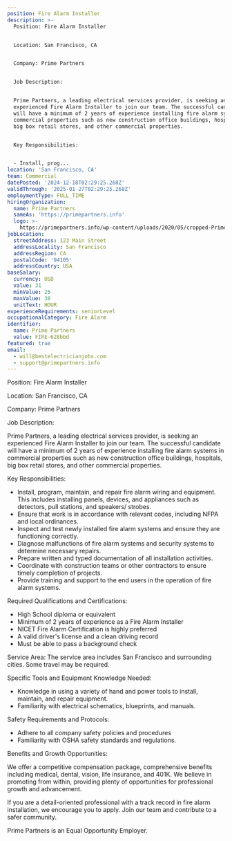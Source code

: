 ```yaml
---
position: Fire Alarm Installer
description: >-
  Position: Fire Alarm Installer


  Location: San Francisco, CA


  Company: Prime Partners


  Job Description:


  Prime Partners, a leading electrical services provider, is seeking an
  experienced Fire Alarm Installer to join our team. The successful candidate
  will have a minimum of 2 years of experience installing fire alarm systems in
  commercial properties such as new construction office buildings, hospitals,
  big box retail stores, and other commercial properties. 


  Key Responsibilities:


  - Install, prog...
location: 'San Francisco, CA'
team: Commercial
datePosted: '2024-12-18T02:29:25.268Z'
validThrough: '2025-01-27T02:29:25.268Z'
employmentType: FULL_TIME
hiringOrganization:
  name: Prime Partners
  sameAs: 'https://primepartners.info'
  logo: >-
    https://primepartners.info/wp-content/uploads/2020/05/cropped-Prime-Partners-Logo-NO-BG-1-1.png
jobLocation:
  streetAddress: 123 Main Street
  addressLocality: San Francisco
  addressRegion: CA
  postalCode: '94105'
  addressCountry: USA
baseSalary:
  currency: USD
  value: 31
  minValue: 25
  maxValue: 38
  unitText: HOUR
experienceRequirements: seniorLevel
occupationalCategory: Fire Alarm
identifier:
  name: Prime Partners
  value: FIRE-628bbd
featured: true
email:
  - will@bestelectricianjobs.com
  - support@primepartners.info
---
```




Position: Fire Alarm Installer

Location: San Francisco, CA

Company: Prime Partners

Job Description:

Prime Partners, a leading electrical services provider, is seeking an experienced Fire Alarm Installer to join our team. The successful candidate will have a minimum of 2 years of experience installing fire alarm systems in commercial properties such as new construction office buildings, hospitals, big box retail stores, and other commercial properties. 

Key Responsibilities:

- Install, program, maintain, and repair fire alarm wiring and equipment. This includes installing panels, devices, and appliances such as detectors, pull stations, and speakers/ strobes.
- Ensure that work is in accordance with relevant codes, including NFPA and local ordinances.
- Inspect and test newly installed fire alarm systems and ensure they are functioning correctly.
- Diagnose malfunctions of fire alarm systems and security systems to determine necessary repairs.
- Prepare written and typed documentation of all installation activities.
- Coordinate with construction teams or other contractors to ensure timely completion of projects.
- Provide training and support to the end users in the operation of fire alarm systems.

Required Qualifications and Certifications:

- High School diploma or equivalent
- Minimum of 2 years of experience as a Fire Alarm Installer
- NICET Fire Alarm Certification is highly preferred
- A valid driver's license and a clean driving record
- Must be able to pass a background check

Service Area:
The service area includes San Francisco and surrounding cities. Some travel may be required.

Specific Tools and Equipment Knowledge Needed:

- Knowledge in using a variety of hand and power tools to install, maintain, and repair equipment.
- Familiarity with electrical schematics, blueprints, and manuals.

Safety Requirements and Protocols:

- Adhere to all company safety policies and procedures
- Familiarity with OSHA safety standards and regulations.

Benefits and Growth Opportunities:

We offer a competitive compensation package, comprehensive benefits including medical, dental, vision, life insurance, and 401K. We believe in promoting from within, providing plenty of opportunities for professional growth and advancement.

If you are a detail-oriented professional with a track record in fire alarm installation, we encourage you to apply. Join our team and contribute to a safer community. 

Prime Partners is an Equal Opportunity Employer.
